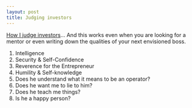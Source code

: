 ```yaml
---
layout: post
title: Judging investors
---
```

[How I judge investors](http://www.metamorphblog.com/2010/03/how-i-judge-investors-.html)... And this works even when you are looking for a mentor or even writing down the qualities of your next envisioned boss.

1. Intelligence
2. Security & Self-Confidence
3. Reverence for the Entrepreneur
4. Humility & Self-knowledge
5. Does he understand what it means to be an operator?
6. Does he want me to lie to him?
7. Does he teach me things?
8. Is he a happy person?
